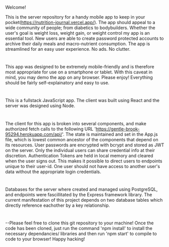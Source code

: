 

Welcome!

This is the server repository for a handy mobile app to keep in your pocket(https://nutrition-journal.vercel.app/). The app should appeal to a wide community of people; from diabetics to bodybuilders. Whether the user's goal is weight loss, weight gain, or weight control my app is an essential tool. New users are able to create password protected accounts to archive their daily meals and macro-nutrient consumption. The app is streamlined for an easy user experience. No ads. No clutter.
#
#
This app was designed to be extremely mobile-friendly and is therefore most appropriate for use on a smartphone or tablet. With this caveat in mind, you may demo the app on any browser. Please enjoy! Everything should be fairly self-explainatory and easy to use. 
#
#
This is a fullstack JavaScript app. The client was built using React and the server was designed using Node. 
#
The client for this app is broken into several components, and make authorized fetch calls to the following URL 'https://gentle-brook-95294.herokuapp.com/api/'. The state is maintained and set in the App.js file, which is lowest common ancestor of the components that depend on its resources. User passwords are encrypted with bcrypt and stored as JWT on the server. Only the individual users can share credential info at their discretion. Authentication Tokens are held in local memory and cleared when the user signs out. This makes it possible to direct users to endpoints unique to their user-id. One user should not have access to another user's data without the appropriate login credentials.
#
Databases for the server where created and managed using PostgreSQL, and endpoints were fascillitated by the Express framework library. The current manifestation of this project depends on two database tables which directly reference eachother by a key relationship. 
#
#
#

#
--Please feel free to clone this git repository to your machine! Once the code has been cloned, just run the command 'npm install' to install the necessary dependancies/ libraries and then run 'npm start' to compile to code to your browser! Happy hacking!

